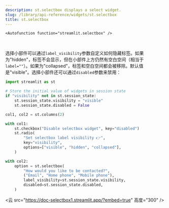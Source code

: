 ```yaml
---
description: st.selectbox displays a select widget.
slug: /library/api-reference/widgets/st.selectbox
title: st.selectbox
---
```


`<Autofunction function="streamlit.selectbox" />`

<br />

选择小部件可以通过`label_visibility`参数自定义如何隐藏标签。如果为"hidden"，标签不会显示，但在小部件上方仍然有空白空间（相当于`label=""`）。如果为"collapsed"，标签和空白空间都会被移除。默认值是"visible"。选择小部件还可以通过`disabled`参数来禁用：

```python
import streamlit as st

# Store the initial value of widgets in session state
if "visibility" not in st.session_state:
    st.session_state.visibility = "visible"
    st.session_state.disabled = False

col1, col2 = st.columns(2)

with col1:
    st.checkbox("Disable selectbox widget", key="disabled")
    st.radio(
        "Set selectbox label visibility 👉",
        key="visibility",
        options=["visible", "hidden", "collapsed"],
    )

with col2:
    option = st.selectbox(
        "How would you like to be contacted?",
        ("Email", "Home phone", "Mobile phone"),
        label_visibility=st.session_state.visibility,
        disabled=st.session_state.disabled,
    )
```

<云 src="https://doc-selectbox1.streamlit.app/?embed=true" 高度="300" />